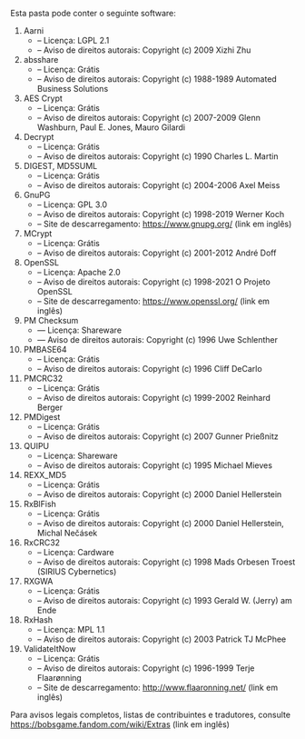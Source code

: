 ﻿Esta pasta pode conter o seguinte software:

1. Aarni
   - – Licença: LGPL 2.1
   - – Aviso de direitos autorais: Copyright (c) 2009 Xizhi Zhu
2. absshare
   - – Licença: Grátis
   - – Aviso de direitos autorais: Copyright (c) 1988-1989 Automated Business Solutions
3. AES Crypt
   - – Licença: Grátis
   - – Aviso de direitos autorais: Copyright (c) 2007-2009 Glenn Washburn, Paul E. Jones, Mauro Gilardi
4. Decrypt
   - – Licença: Grátis
   - – Aviso de direitos autorais: Copyright (c) 1990 Charles L. Martin
5. DIGEST, MD5SUML
   - – Licença: Grátis
   - – Aviso de direitos autorais: Copyright (c) 2004-2006 Axel Meiss
6. GnuPG
   - – Licença: GPL 3.0
   - – Aviso de direitos autorais: Copyright (c) 1998-2019 Werner Koch
   - – Site de descarregamento: https://www.gnupg.org/ (link em inglês)
7. MCrypt
   - – Licença: Grátis
   - – Aviso de direitos autorais: Copyright (c) 2001-2012 André Doff
8. OpenSSL
   - – Licença: Apache 2.0
   - – Aviso de direitos autorais: Copyright (c) 1998-2021 O Projeto OpenSSL
   - – Site de descarregamento: https://www.openssl.org/ (link em inglês)
9. PM Checksum
   - — Licença: Shareware
   - — Aviso de direitos autorais: Copyright (c) 1996 Uwe Schlenther
10. PMBASE64
    - – Licença: Grátis
    - – Aviso de direitos autorais: Copyright (c) 1996 Cliff DeCarlo
11. PMCRC32
    - – Licença: Grátis
    - – Aviso de direitos autorais: Copyright (c) 1999-2002 Reinhard Berger
12. PMDigest
    - – Licença: Grátis
    - – Aviso de direitos autorais: Copyright (c) 2007 Gunner Prießnitz
13. QUIPU
    - – Licença: Shareware
    - – Aviso de direitos autorais: Copyright (c) 1995 Michael Mieves
14. REXX_MD5
    - – Licença: Grátis
    - – Aviso de direitos autorais: Copyright (c) 2000 Daniel Hellerstein
15. RxBlFish
    - – Licença: Grátis
    - – Aviso de direitos autorais: Copyright (c) 2000 Daniel Hellerstein, Michal Nečásek
16. RxCRC32
    - – Licença: Cardware
    - – Aviso de direitos autorais: Copyright (c) 1998 Mads Orbesen Troest (SIRIUS Cybernetics)
17. RXGWA
    - – Licença: Grátis
    - – Aviso de direitos autorais: Copyright (c) 1993 Gerald W. (Jerry) am Ende
18. RxHash
    - – Licença: MPL 1.1
    - – Aviso de direitos autorais: Copyright (c) 2003 Patrick TJ McPhee
19. ValidateItNow
    - – Licença: Grátis
    - – Aviso de direitos autorais: Copyright (c) 1996-1999 Terje Flaarønning
    - – Site de descarregamento: http://www.flaaronning.net/ (link em inglês)
 
Para avisos legais completos, listas de contribuintes e tradutores, consulte https://bobsgame.fandom.com/wiki/Extras (link em inglês)
